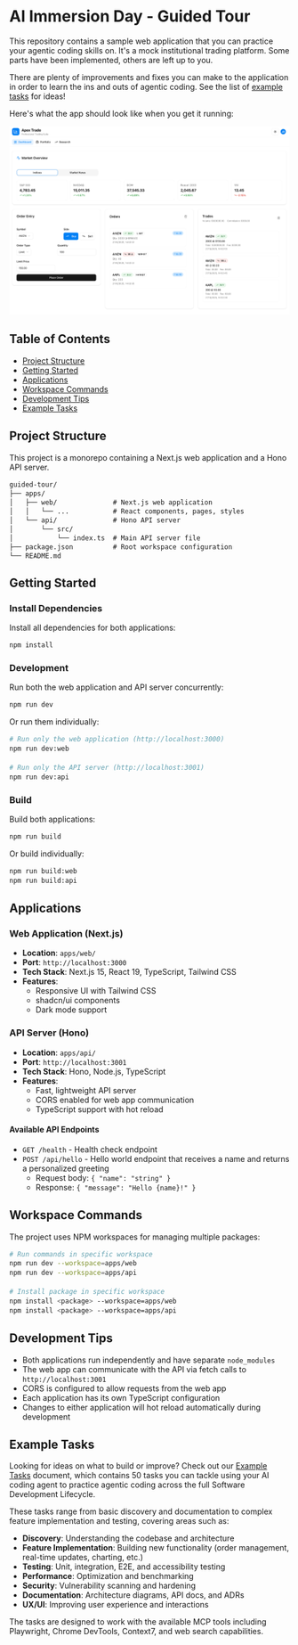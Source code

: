 # AI Immersion Day - Guided Tour

This repository contains a sample web application that you can practice your agentic coding skills on. It's a mock institutional trading platform. Some parts have been implemented, others are left up to you.

There are plenty of improvements and fixes you can make to the application in order to learn the ins and outs of agentic coding. See the list of [example tasks](#example-tasks) for ideas!

Here's what the app should look like when you get it running:

![Demo trading app dashboard screenshot](docs/images/apex-trading-dashboard.png)

## Table of Contents

- [Project Structure](#project-structure)
- [Getting Started](#getting-started)
- [Applications](#applications)
- [Workspace Commands](#workspace-commands)
- [Development Tips](#development-tips)
- [Example Tasks](#example-tasks)

## Project Structure

This project is a monorepo containing a Next.js web application and a Hono API server.

```
guided-tour/
├── apps/
│   ├── web/              # Next.js web application
│   │   └── ...           # React components, pages, styles
│   └── api/              # Hono API server
│       └── src/
│           └── index.ts  # Main API server file
├── package.json          # Root workspace configuration
└── README.md
```

## Getting Started

### Install Dependencies

Install all dependencies for both applications:

```bash
npm install
```

### Development

Run both the web application and API server concurrently:

```bash
npm run dev
```

Or run them individually:

```bash
# Run only the web application (http://localhost:3000)
npm run dev:web

# Run only the API server (http://localhost:3001)
npm run dev:api
```

### Build

Build both applications:

```bash
npm run build
```

Or build individually:

```bash
npm run build:web
npm run build:api
```

## Applications

### Web Application (Next.js)

- **Location**: `apps/web/`
- **Port**: `http://localhost:3000`
- **Tech Stack**: Next.js 15, React 19, TypeScript, Tailwind CSS
- **Features**: 
  - Responsive UI with Tailwind CSS
  - shadcn/ui components
  - Dark mode support

### API Server (Hono)

- **Location**: `apps/api/`
- **Port**: `http://localhost:3001`
- **Tech Stack**: Hono, Node.js, TypeScript
- **Features**:
  - Fast, lightweight API server
  - CORS enabled for web app communication
  - TypeScript support with hot reload

#### Available API Endpoints

- `GET /health` - Health check endpoint
- `POST /api/hello` - Hello world endpoint that receives a name and returns a personalized greeting
  - Request body: `{ "name": "string" }`
  - Response: `{ "message": "Hello {name}!" }`

## Workspace Commands

The project uses NPM workspaces for managing multiple packages:

```bash
# Run commands in specific workspace
npm run dev --workspace=apps/web
npm run dev --workspace=apps/api

# Install package in specific workspace
npm install <package> --workspace=apps/web
npm install <package> --workspace=apps/api
```

## Development Tips

- Both applications run independently and have separate `node_modules`
- The web app can communicate with the API via fetch calls to `http://localhost:3001`
- CORS is configured to allow requests from the web app
- Each application has its own TypeScript configuration
- Changes to either application will hot reload automatically during development

## Example Tasks

Looking for ideas on what to build or improve? Check out our [Example Tasks](docs/EXAMPLE_TASKS.md) document, which contains 50 tasks you can tackle using your AI coding agent to practice agentic coding across the full Software Development Lifecycle.

These tasks range from basic discovery and documentation to complex feature implementation and testing, covering areas such as:

- **Discovery**: Understanding the codebase and architecture
- **Feature Implementation**: Building new functionality (order management, real-time updates, charting, etc.)
- **Testing**: Unit, integration, E2E, and accessibility testing
- **Performance**: Optimization and benchmarking
- **Security**: Vulnerability scanning and hardening
- **Documentation**: Architecture diagrams, API docs, and ADRs
- **UX/UI**: Improving user experience and interactions

The tasks are designed to work with the available MCP tools including Playwright, Chrome DevTools, Context7, and web search capabilities.
